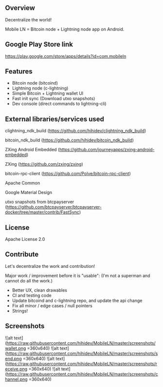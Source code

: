 Overview
--------

Decentralize the world!

Mobile LN = Bitcoin node + Lightning node app on Android.



Google Play Store link
----------------------

https://play.google.com/store/apps/details?id=com.mobileln


Features
--------

- Bitcoin node (bitcoind)
- Lightning node (c-lightning)
- Simple Bitcoin + Lightning wallet UI
- Fast init sync (Download utxo snapshots)
- Dev console (direct commands to lightning-cli)



External libraries/services used
--------------------------------

clightning_ndk_build (https://github.com/hihidev/clightning_ndk_build)

bitcoin_ndk_build (https://github.com/hihidev/bitcoin_ndk_build)

ZXing Android Embedded (https://github.com/journeyapps/zxing-android-embedded)

ZXing (https://github.com/zxing/zxing)

bitcoin-rpc-client (https://github.com/Polve/bitcoin-rpc-client)

Apache Common

Google Material Design

utxo snapshots from btcpayserver (https://github.com/btcpayserver/btcpayserver-docker/tree/master/contrib/FastSync)



License
-------

Apache License 2.0



Contribute
----------

Let's decentralize the work and contribution!

Major work / improvement before it is "usable":
(I'm not a superman and cannot do all the work.)

- Better UX, clean drawables
- CI and testing code
- Update bitcoind and c-lightning repo, and update the api change
- Fix all minor / edge cases / null pointers
- Strings!


Screenshots
-----------

![alt text](https://raw.githubusercontent.com/hihidev/MobileLN/master/screenshots/wallet.png =360x640)
![alt text](https://raw.githubusercontent.com/hihidev/MobileLN/master/screenshots/send.png =360x640)
![alt text](https://raw.githubusercontent.com/hihidev/MobileLN/master/screenshots/receive.png =360x640)
![alt text](https://raw.githubusercontent.com/hihidev/MobileLN/master/screenshots/channel.png =360x640)
